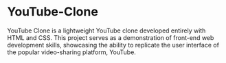 # YouTube-Clone
YouTube Clone is a lightweight YouTube clone developed entirely with HTML and CSS. This project serves as a demonstration of front-end web development skills, showcasing the ability to replicate the user interface of the popular video-sharing platform, YouTube.
